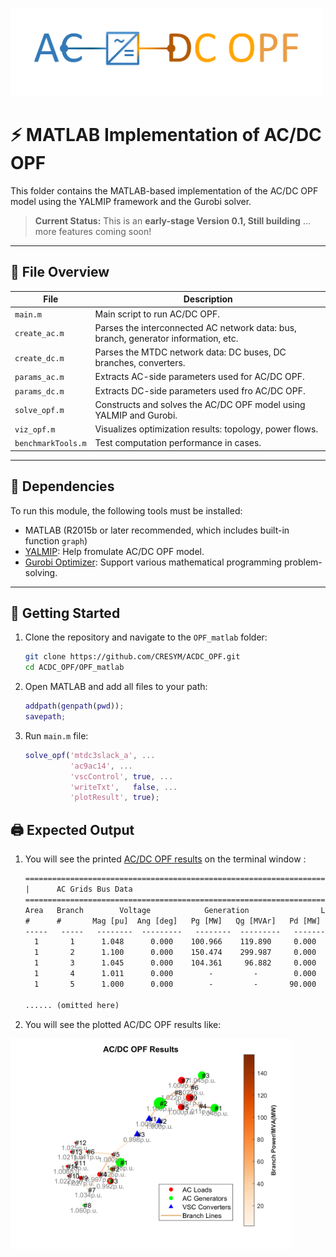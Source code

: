 <p align="left">
  <img src="assets\OPF_matlab.png" alt="Logo" width="500">
</p>   

# ⚡ MATLAB Implementation of AC/DC OPF

This folder contains the MATLAB-based implementation of the AC/DC OPF model using the YALMIP framework and the Gurobi solver.

> **Current Status:** This is an **early-stage Version 0.1, Still building** ... more features coming soon!

---

## 📁 File Overview

| File | Description |
|------|-------------|
| `main.m` | Main script to run AC/DC OPF. |
| `create_ac.m` | Parses the interconnected AC network data: bus, branch, generator information, etc. |
| `create_dc.m` | Parses the MTDC network data: DC buses, DC branches, converters. |
| `params_ac.m` | Extracts AC-side parameters used for AC/DC OPF. |
| `params_dc.m` | Extracts DC-side parameters used fro AC/DC OPF. |
| `solve_opf.m` | Constructs and solves the AC/DC OPF model using YALMIP and Gurobi. |
| `viz_opf.m` | Visualizes optimization results: topology, power flows. |
| `benchmarkTools.m` | Test computation performance in cases. |

---

## 🔧 Dependencies

To run this module, the following tools must be installed:

- MATLAB (R2015b or later recommended, which includes built-in function `graph`)
- [YALMIP](https://yalmip.github.io/): Help fromulate AC/DC OPF model.   
- [Gurobi Optimizer](https://www.gurobi.com/): Support various mathematical programming problem-solving.

---

## 🚀 Getting Started

1. Clone the repository and navigate to the `OPF_matlab` folder:

    ```bash
    git clone https://github.com/CRESYM/ACDC_OPF.git
    cd ACDC_OPF/OPF_matlab
    ```

2. Open MATLAB and add all files to your path:

    ```matlab
    addpath(genpath(pwd));   
    savepath;
    ```

3. Run `main.m` file:

    ```matlab
    solve_opf('mtdc3slack_a', ...   
              'ac9ac14', ...
              'vscControl', true, ...
              'writeTxt',   false, ...
              'plotResult', true);
    ```

## 🖨️  Expected Output

1. You will see the printed [AC/DC OPF results](assets/opf_result.txt) on the terminal window :

     ```txt
    =================================================================================
    |      AC Grids Bus Data                                                        |
    =================================================================================
     Area   Branch        Voltage            Generation                Load        
     #      #       Mag [pu]  Ang [deg]   Pg [MW]   Qg [MVAr]   Pd [MW]   Qd [MVAr]
    -----   -----   --------  ---------   --------  ---------   -------   ---------
       1       1      1.048      0.000    100.966    119.890     0.000       0.000
       1       2      1.100      0.000    150.474    299.987     0.000       0.000
       1       3      1.045      0.000    104.361     96.882     0.000       0.000
       1       4      1.011      0.000        -         -        0.000       0.000
       1       5      1.000      0.000        -         -       90.000      30.000
    
    ...... (omitted here)

2. You will see the plotted AC/DC OPF results like:

  <p align="left">
  <img src="assets\viz_MATLAB.png" alt="Logo" width="450">
  </p>  
    
